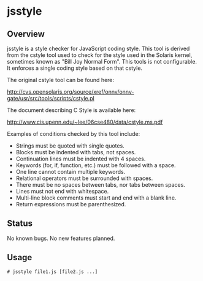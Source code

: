 jsstyle
==============

Overview
--------

jsstyle is a style checker for JavaScript coding style.  This tool is derived
from the cstyle tool used to check for the style used in the Solaris kernel,
sometimes known as "Bill Joy Normal Form".  This tools is not configurable.
It enforces a single coding style based on that cstyle.

The original cstyle tool can be found here:

http://cvs.opensolaris.org/source/xref/onnv/onnv-gate/usr/src/tools/scripts/cstyle.pl

The document describing C Style is available here:

http://www.cis.upenn.edu/~lee/06cse480/data/cstyle.ms.pdf

Examples of conditions checked by this tool include:
 - Strings must be quoted with single quotes.
 - Blocks must be indented with tabs, not spaces.
 - Continuation lines must be indented with 4 spaces.
 - Keywords (for, if, function, etc.) must be followed with a space.
 - One line cannot contain multiple keywords.
 - Relational operators must be surrounded with spaces.
 - There must be no spaces between tabs, nor tabs between spaces.
 - Lines must not end with whitespace.
 - Multi-line block comments must start and end with a blank line.
 - Return expressions must be parenthesized.

Status
------

No known bugs.  No new features planned.


Usage
-----

    # jsstyle file1.js [file2.js ...]
